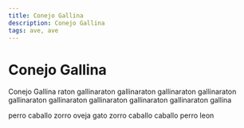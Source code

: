 ```yaml
---
title: Conejo Gallina
description: Conejo Gallina
tags: ave, ave
---
```


# Conejo Gallina

Conejo Gallina raton gallinaraton gallinaraton gallinaraton gallinaraton gallinaraton gallinaraton gallinaraton gallinaraton gallinaraton gallina

perro caballo zorro oveja gato zorro caballo caballo perro leon